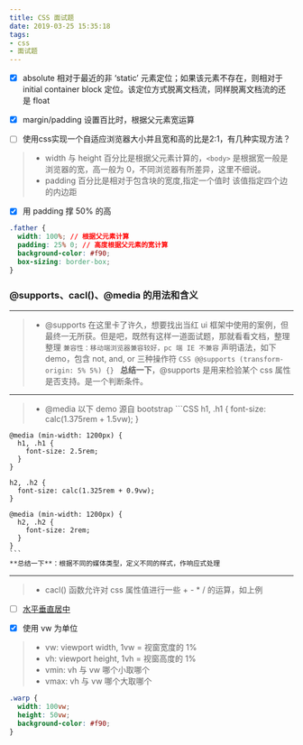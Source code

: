 ```yaml
---
title: CSS 面试题
date: 2019-03-25 15:35:18
tags:
- css
- 面试题
---
```


- [x] absolute 相对于最近的非 ‘static’ 元素定位；如果该元素不存在，则相对于 initial container block 定位。该定位方式脱离文档流，同样脱离文档流的还是 float

- [x] margin/padding 设置百比时，根据父元素宽运算

- [ ] 使用css实现一个自适应浏览器大小并且宽和高的比是2:1，有几种实现方法？
> * width 与 height 百分比是根据父元素计算的，`<body>` 是根据宽一般是浏览器的宽，高一般为 0，不同浏览器有所差异，这里不细说。
> * padding 百分比是相对于包含块的宽度,指定一个值时 该值指定四个边的内边距
- [x] 用 padding 撑 50% 的高

<!-- more -->

```CSS
.father {
  width: 100%; // 根据父元素计算
  padding: 25% 0; // 高度根据父元素的宽计算
  background-color: #f90;
  box-sizing: border-box;
}
```

### @supports、cacl()、@media 的用法和含义
---
> * @supports 在这里卡了许久，想要找出当红 ui 框架中使用的案例，但最终一无所获。但是吧，既然有这样一道面试题，那就看看文档，整理整理
    ` 兼容性：移动端浏览器兼容较好，pc 端 IE 不兼容 `
    声明语法，如下 demo，包含 not, and, or 三种操作符
    ```CSS
    @@supports (transform-origin: 5% 5%) {}
    ```
    **总结一下**，@supports 是用来检验某个 css 属性是否支持。是一个判断条件。
---
> * @media 以下 demo 源自 bootstrap
    ```CSS
    h1, .h1 {
      font-size: calc(1.375rem + 1.5vw);
    }

    @media (min-width: 1200px) {
      h1, .h1 {
        font-size: 2.5rem;
      }
    }

    h2, .h2 {
      font-size: calc(1.325rem + 0.9vw);
    }

    @media (min-width: 1200px) {
      h2, .h2 {
        font-size: 2rem;
      }
    }
    ```
    **总结一下**：根据不同的媒体类型，定义不同的样式，作响应式处理
---

> * cacl() 函数允许对 css 属性值进行一些 + - * / 的运算，如上例

- [ ] [水平垂直居中](https://helenzhanglp.github.io/2019/05/05/%E5%B1%85%E4%B8%AD/)

- [x] 使用 vw 为单位
> * vw: viewport width, 1vw = 视窗宽度的 1%
> * vh: viewport height, 1vh = 视窗高度的 1%
> * vmin: vh 与 vw 哪个小取哪个
> * vmax: vh 与 vw 哪个大取哪个

```CSS
.warp {
  width: 100vw;
  height: 50vw;
  background-color: #f90;
}
```
